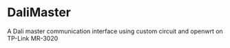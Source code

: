 DaliMaster
==========

A Dali master communication interface using custom circuit and openwrt on TP-Link MR-3020
